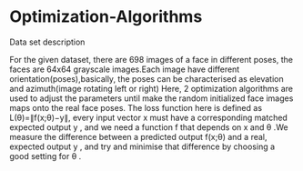 # Optimization-Algorithms
Data set description


For the given dataset, there are 698 images of a face in different poses, the faces are 64x64 grayscale images.Each image have different orientation(poses),basically, the poses can be characterised as elevation and azimuth(image rotating left or right)
Here, 2 optimization algorithms are used to adjust the parameters until make the random initialized face images maps onto the real face poses.
The loss function here is defined as L(θ)=∥f(x;θ)−y∥, every input vector  x  must have a corresponding matched expected output  y , and we need a function  f  that depends on  x  and  θ .We measure the difference between a predicted output  f(x;θ) and a real, expected output  y , and try and minimise that difference by choosing a good setting for θ .
